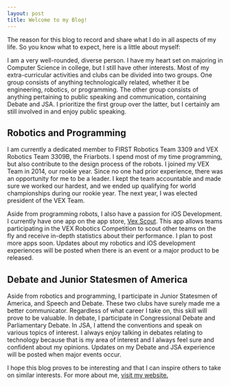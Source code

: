 ```yaml
---
layout: post
title: Welcome to my Blog!
---
```

The reason for this blog to record and share what I do in all aspects of my life. So you know what to expect, here is a little about myself:

I am a very well-rounded, diverse person.  I have my heart set on majoring in Computer Science in college, but I still have other interests.  Most of my extra-curricular activities and clubs can be divided into two groups.  One group consists of anything technologically related, whether it be engineering, robotics, or programming. The other group consists of anything pertaining to public speaking and communication, containing Debate and JSA.  I prioritize the first group over the latter, but I certainly am still involved in and enjoy public speaking.

## Robotics and Programming
I am currently a dedicated member to FIRST Robotics Team 3309 and VEX Robotics Team 3309B, the Friarbots.  I spend most of my time programming, but also contribute to the design process of the robots.  I joined my VEX Team in 2014, our rookie year.  Since no one had prior experience, there was an opportunity for me to be a leader. I kept the team accountable and made sure we worked our hardest, and we ended up qualifying for world championships during our rookie year. The next year, I was elected president of the VEX Team. 

Aside from programming robots, I also have a passion for iOS Development.  I currently have one app on the app store, [Vex Scout](https://itunes.apple.com/us/app/vex-scout/id1012279776?mt=8). This app allows teams participating in the VEX Robotics Competition to scout other teams on the fly and receive in-depth statistics about their performance. I plan to post more apps soon. Updates about my robotics and iOS development experiences will be posted when there is an event or a major product to be released. 

## Debate and Junior Statesmen of America
Aside from robotics and programming, I participate in Junior Statesmen of America, and Speech and Debate.  These two clubs have surely made me a better communicator. Regardless of what career I take on, this skill will prove to be valuable. In debate, I participate in Congressional Debate and Parliamentary Debate.  In JSA, I attend the conventions and speak on various topics of interest.  I always enjoy talking in debates relating to technology because that is my area of interest and I always feel sure and confident about my opinions. Updates on my Debate and JSA experience will be posted when major events occur.

I hope this blog proves to be interesting and that I can inspire others to take on similar interests. For more about me, [visit my website.](krager.org)
